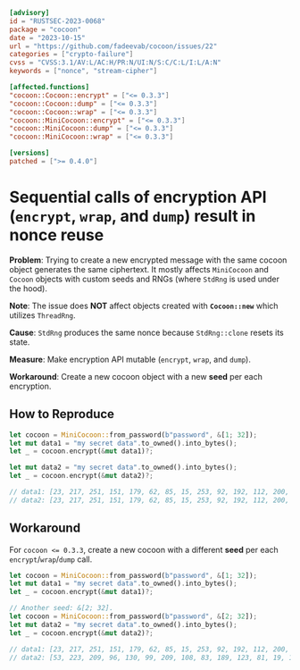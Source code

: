 ```toml
[advisory]
id = "RUSTSEC-2023-0068"
package = "cocoon"
date = "2023-10-15"
url = "https://github.com/fadeevab/cocoon/issues/22"
categories = ["crypto-failure"]
cvss = "CVSS:3.1/AV:L/AC:H/PR:N/UI:N/S:C/C:L/I:L/A:N"
keywords = ["nonce", "stream-cipher"]

[affected.functions]
"cocoon::Cocoon::encrypt" = ["<= 0.3.3"]
"cocoon::Cocoon::dump" = ["<= 0.3.3"]
"cocoon::Cocoon::wrap" = ["<= 0.3.3"]
"cocoon::MiniCocoon::encrypt" = ["<= 0.3.3"]
"cocoon::MiniCocoon::dump" = ["<= 0.3.3"]
"cocoon::MiniCocoon::wrap" = ["<= 0.3.3"]

[versions]
patched = [">= 0.4.0"]
```

# Sequential calls of encryption API (`encrypt`, `wrap`, and `dump`) result in nonce reuse

**Problem**: Trying to create a new encrypted message with the same cocoon
object generates the same ciphertext. It mostly affects `MiniCocoon` and
`Cocoon` objects with custom seeds and RNGs (where `StdRng` is used under
the hood).

**Note**: The issue does **NOT** affect objects created with **`Cocoon::new`**
which utilizes `ThreadRng`.

**Cause**: `StdRng` produces the same nonce because `StdRng::clone` resets its
state.

**Measure**: Make encryption API mutable (`encrypt`, `wrap`, and `dump`).

**Workaround**: Create a new cocoon object with a new **seed** per each
encryption.

## How to Reproduce

```rust
let cocoon = MiniCocoon::from_password(b"password", &[1; 32]);
let mut data1 = "my secret data".to_owned().into_bytes();
let _ = cocoon.encrypt(&mut data1)?;

let mut data2 = "my secret data".to_owned().into_bytes();
let _ = cocoon.encrypt(&mut data2)?;

// data1: [23, 217, 251, 151, 179, 62, 85, 15, 253, 92, 192, 112, 200, 52]
// data2: [23, 217, 251, 151, 179, 62, 85, 15, 253, 92, 192, 112, 200, 52]
```

## Workaround

For `cocoon <= 0.3.3`, create a new cocoon with a different **seed**
per each `encrypt`/`wrap`/`dump` call.

```rust
let cocoon = MiniCocoon::from_password(b"password", &[1; 32]);
let mut data1 = "my secret data".to_owned().into_bytes();
let _ = cocoon.encrypt(&mut data1)?;

// Another seed: &[2; 32].
let cocoon = MiniCocoon::from_password(b"password", &[2; 32]);
let mut data2 = "my secret data".to_owned().into_bytes();
let _ = cocoon.encrypt(&mut data2)?;

// data1: [23, 217, 251, 151, 179, 62, 85, 15, 253, 92, 192, 112, 200, 52]
// data2: [53, 223, 209, 96, 130, 99, 209, 108, 83, 189, 123, 81, 19, 1]
```
